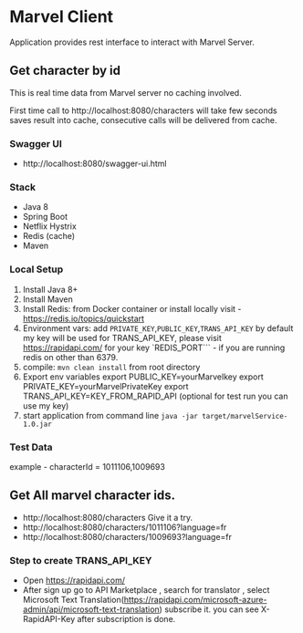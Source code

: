 
# Marvel Client
Application provides rest interface to interact with Marvel Server.

## Get character by id
This is real time data from Marvel server no caching involved.

First time call to http://localhost:8080/characters will take few seconds
saves result into cache, consecutive calls will be delivered from cache.

### Swagger UI
- http://localhost:8080/swagger-ui.html

### Stack
- Java 8
- Spring Boot
- Netflix Hystrix
- Redis (cache)
- Maven

### Local Setup
1. Install Java 8+
2. Install Maven
3. Install Redis: from Docker container or install locally
   visit - https://redis.io/topics/quickstart
4. Environment vars: add ```PRIVATE_KEY```,```PUBLIC_KEY```,```TRANS_API_KEY```
   by default my key will be used for TRANS_API_KEY,
   please visit https://rapidapi.com/ for your key
   `REDIS_PORT``` - if you are running redis on other than 6379.
5. compile:  ```mvn clean install``` from root directory
6. Export env variables
   export PUBLIC_KEY=yourMarvelkey
   export PRIVATE_KEY=yourMarvelPrivateKey
   export TRANS_API_KEY=KEY_FROM_RAPID_API (optional for test run you can use my key)
7. start application from command line ```java -jar target/marvelService-1.0.jar```

### Test Data
example - characterId = 1011106,1009693
## Get All marvel character ids.
- http://localhost:8080/characters
Give it a try.
- http://localhost:8080/characters/1011106?language=fr
- http://localhost:8080/characters/1009693?language=fr

### Step to create TRANS_API_KEY
- Open https://rapidapi.com/
- After sign up go to API Marketplace , search for translator , 
select Microsoft Text Translation(https://rapidapi.com/microsoft-azure-admin/api/microsoft-text-translation)
subscribe it. 
you can see X-RapidAPI-Key after subscription is done.